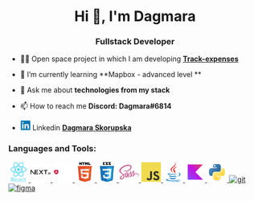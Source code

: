 <h1 align="center">Hi 👋, I'm Dagmara</h1>
<h3 align="center">Fullstack Developer</h3>

- 👩‍🔧 Open space project in which I am developing <a href="https://github.com/bycza-zagroda" target="_blank"><b>Track-expenses</b></a>

- 🔭 I’m currently learning **Mapbox - advanced level **

- 💬 Ask me about **technologies from my stack**

- 📫 How to reach me **Discord: Dagmara#6814**

- <img src="https://raw.githubusercontent.com/devicons/devicon/master/icons/linkedin/linkedin-original.svg" alt="linkedin" width="20" height="20"/> Linkedin <a href="https://www.linkedin.com/in/dagmara-skorupska-941748197/" target="_blank"><b>Dagmara Skorupska</b></a>

<h3 align="left">Languages and Tools:</h3>
<p align="left">

<a href="https://react.com" target="_blank"> 
<img src="https://raw.githubusercontent.com/devicons/devicon/master/icons/react/react-original-wordmark.svg" alt="react" width="40" height="40"/> </a>

<a href="https://next.com" target="_blank"> 
<img src="https://raw.githubusercontent.com/devicons/devicon/master/icons/nextjs/nextjs-original-wordmark.svg" alt="nextjs" width="40" height="40"/> </a>

<a href="https://angular.io" target="_blank"> 
<img src="https://raw.githubusercontent.com/devicons/devicon/master/icons/angular/angular-original-wordmark.svg" alt="react" width="40" height="40"/> </a>

<a href="https://www.w3.org/html/" target="_blank"> 
<img src="https://raw.githubusercontent.com/devicons/devicon/master/icons/html5/html5-original-wordmark.svg" alt="html5" width="40" height="40"/> </a>

<a href="https://www.w3schools.com/css/" target="_blank"> 
<img src="https://raw.githubusercontent.com/devicons/devicon/master/icons/css3/css3-original-wordmark.svg" alt="css3" width="40" height="40"/> </a>

<a href="https://sass-lang.com" target="_blank"> 
<img src="https://raw.githubusercontent.com/devicons/devicon/master/icons/sass/sass-original.svg" alt="sass" width="40" height="40"/> </a>

<a href="https://developer.mozilla.org/en-US/docs/Web/JavaScript" target="_blank"> 
<img src="https://raw.githubusercontent.com/devicons/devicon/master/icons/javascript/javascript-original.svg" alt="javascript" width="40" height="40"/> </a>

<a href="https://www.java.com/" target="_blank"> 
<img src="https://raw.githubusercontent.com/devicons/devicon/master/icons/java/java-original.svg" alt="java" width="40" height="40"/> </a>

<a href="https://kotlinlang.org/" target="_blank"> 
<img src="https://raw.githubusercontent.com/devicons/devicon/master/icons/kotlin/kotlin-original.svg" alt="kotlin" width="40" height="40"/> </a>

<a href="https://www.python.org/" target="_blank"> 
<img src="https://raw.githubusercontent.com/devicons/devicon/master/icons/python/python-original.svg" alt="python" width="40" height="40"/> </a>

<a href="https://git-scm.com/" target="_blank"> 
<img src="https://www.vectorlogo.zone/logos/git-scm/git-scm-icon.svg" alt="git" width="40" height="40"/> </a>

<a href="https://www.figma.com/" target="_blank"> 
<img src="https://www.vectorlogo.zone/logos/figma/figma-icon.svg" alt="figma" width="40" height="40"/> </a>

</p>
